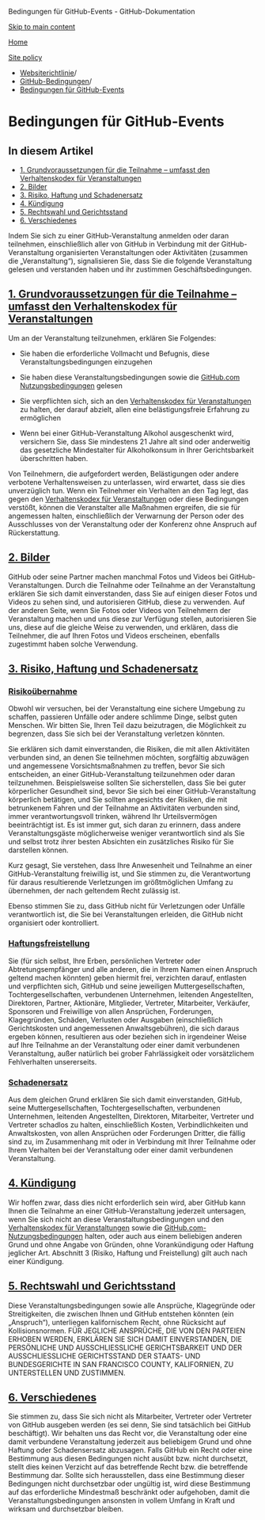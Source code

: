 Bedingungen für GitHub-Events - GitHub-Dokumentation

[Skip to main content](#main-content)

[Home](/de)

[Site policy](/de/site-policy)

* [Websiterichtlinie](/de/site-policy)/
* [GitHub-Bedingungen](/de/site-policy/github-terms)/
* [Bedingungen für GitHub-Events](/de/site-policy/github-terms/github-event-terms)

Bedingungen für GitHub-Events
==========

In diesem Artikel
----------

* [1. Grundvoraussetzungen für die Teilnahme – umfasst den Verhaltenskodex für Veranstaltungen](#1-basic-requirements-to-attend---including-the-event-code-of-conduct)
* [2. Bilder](#2-pictures)
* [3. Risiko, Haftung und Schadenersatz](#3-risk-liability-and-indemnity)
* [4. Kündigung](#4-termination)
* [5. Rechtswahl und Gerichtsstand](#5-choice-of-law-and-venue)
* [6. Verschiedenes](#6-miscellaneous-terms)

Indem Sie sich zu einer GitHub-Veranstaltung anmelden oder daran teilnehmen, einschließlich aller von GitHub in Verbindung mit der GitHub-Veranstaltung organisierten Veranstaltungen oder Aktivitäten (zusammen die „Veranstaltung“), signalisieren Sie, dass Sie die folgende Veranstaltung gelesen und verstanden haben und ihr zustimmen Geschäftsbedingungen.

[1. Grundvoraussetzungen für die Teilnahme – umfasst den Verhaltenskodex für Veranstaltungen](#1-basic-requirements-to-attend---including-the-event-code-of-conduct)
----------

Um an der Veranstaltung teilzunehmen, erklären Sie Folgendes:

* Sie haben die erforderliche Vollmacht und Befugnis, diese Veranstaltungsbedingungen einzugehen

* Sie haben diese Veranstaltungsbedingungen sowie die [GitHub.com Nutzungsbedingungen](/de/site-policy/github-terms/github-terms-of-service) gelesen

* Sie verpflichten sich, sich an den [Verhaltenskodex für Veranstaltungen](/de/site-policy/github-terms/github-event-code-of-conduct) zu halten, der darauf abzielt, allen eine belästigungsfreie Erfahrung zu ermöglichen

* Wenn bei einer GitHub-Veranstaltung Alkohol ausgeschenkt wird, versichern Sie, dass Sie mindestens 21 Jahre alt sind oder anderweitig das gesetzliche Mindestalter für Alkoholkonsum in Ihrer Gerichtsbarkeit überschritten haben.

Von Teilnehmern, die aufgefordert werden, Belästigungen oder andere verbotene Verhaltensweisen zu unterlassen, wird erwartet, dass sie dies unverzüglich tun. Wenn ein Teilnehmer ein Verhalten an den Tag legt, das gegen den [Verhaltenskodex für Veranstaltungen](/de/site-policy/github-terms/github-event-code-of-conduct) oder diese Bedingungen verstößt, können die Veranstalter alle Maßnahmen ergreifen, die sie für angemessen halten, einschließlich der Verwarnung der Person oder des Ausschlusses von der Veranstaltung oder der Konferenz ohne Anspruch auf Rückerstattung.

[2. Bilder](#2-pictures)
----------

GitHub oder seine Partner machen manchmal Fotos und Videos bei GitHub-Veranstaltungen. Durch die Teilnahme oder Teilnahme an der Veranstaltung erklären Sie sich damit einverstanden, dass Sie auf einigen dieser Fotos und Videos zu sehen sind, und autorisieren GitHub, diese zu verwenden. Auf der anderen Seite, wenn Sie Fotos oder Videos von Teilnehmern der Veranstaltung machen und uns diese zur Verfügung stellen, autorisieren Sie uns, diese auf die gleiche Weise zu verwenden, und erklären, dass die Teilnehmer, die auf Ihren Fotos und Videos erscheinen, ebenfalls zugestimmt haben solche Verwendung.

[3. Risiko, Haftung und Schadenersatz](#3-risk-liability-and-indemnity)
----------

### [Risikoübernahme](#assumption-of-risk) ###

Obwohl wir versuchen, bei der Veranstaltung eine sichere Umgebung zu schaffen, passieren Unfälle oder andere schlimme Dinge, selbst guten Menschen. Wir bitten Sie, Ihren Teil dazu beizutragen, die Möglichkeit zu begrenzen, dass Sie sich bei der Veranstaltung verletzen könnten.

Sie erklären sich damit einverstanden, die Risiken, die mit allen Aktivitäten verbunden sind, an denen Sie teilnehmen möchten, sorgfältig abzuwägen und angemessene Vorsichtsmaßnahmen zu treffen, bevor Sie sich entscheiden, an einer GitHub-Veranstaltung teilzunehmen oder daran teilzunehmen. Beispielsweise sollten Sie sicherstellen, dass Sie bei guter körperlicher Gesundheit sind, bevor Sie sich bei einer GitHub-Veranstaltung körperlich betätigen, und Sie sollten angesichts der Risiken, die mit betrunkenem Fahren und der Teilnahme an Aktivitäten verbunden sind, immer verantwortungsvoll trinken, während Ihr Urteilsvermögen beeinträchtigt ist. Es ist immer gut, sich daran zu erinnern, dass andere Veranstaltungsgäste möglicherweise weniger verantwortlich sind als Sie und selbst trotz ihrer besten Absichten ein zusätzliches Risiko für Sie darstellen können.

Kurz gesagt, Sie verstehen, dass Ihre Anwesenheit und Teilnahme an einer GitHub-Veranstaltung freiwillig ist, und Sie stimmen zu, die Verantwortung für daraus resultierende Verletzungen im größtmöglichen Umfang zu übernehmen, der nach geltendem Recht zulässig ist.

Ebenso stimmen Sie zu, dass GitHub nicht für Verletzungen oder Unfälle verantwortlich ist, die Sie bei Veranstaltungen erleiden, die GitHub nicht organisiert oder kontrolliert.

### [Haftungsfreistellung](#release-of-liability) ###

Sie (für sich selbst, Ihre Erben, persönlichen Vertreter oder Abtretungsempfänger und alle anderen, die in Ihrem Namen einen Anspruch geltend machen könnten) geben hiermit frei, verzichten darauf, entlasten und verpflichten sich, GitHub und seine jeweiligen Muttergesellschaften, Tochtergesellschaften, verbundenen Unternehmen, leitenden Angestellten, Direktoren, Partner, Aktionäre, Mitglieder, Vertreter, Mitarbeiter, Verkäufer, Sponsoren und Freiwillige von allen Ansprüchen, Forderungen, Klagegründen, Schäden, Verlusten oder Ausgaben (einschließlich Gerichtskosten und angemessenen Anwaltsgebühren), die sich daraus ergeben können, resultieren aus oder beziehen sich in irgendeiner Weise auf Ihre Teilnahme an der Veranstaltung oder einer damit verbundenen Veranstaltung, außer natürlich bei grober Fahrlässigkeit oder vorsätzlichem Fehlverhalten unsererseits.

### [Schadenersatz](#indemnity) ###

Aus dem gleichen Grund erklären Sie sich damit einverstanden, GitHub, seine Muttergesellschaften, Tochtergesellschaften, verbundenen Unternehmen, leitenden Angestellten, Direktoren, Mitarbeiter, Vertreter und Vertreter schadlos zu halten, einschließlich Kosten, Verbindlichkeiten und Anwaltskosten, von allen Ansprüchen oder Forderungen Dritter, die fällig sind zu, im Zusammenhang mit oder in Verbindung mit Ihrer Teilnahme oder Ihrem Verhalten bei der Veranstaltung oder einer damit verbundenen Veranstaltung.

[4. Kündigung](#4-termination)
----------

Wir hoffen zwar, dass dies nicht erforderlich sein wird, aber GitHub kann Ihnen die Teilnahme an einer GitHub-Veranstaltung jederzeit untersagen, wenn Sie sich nicht an diese Veranstaltungsbedingungen und den [Verhaltenskodex für Veranstaltungen](/de/site-policy/github-terms/github-event-code-of-conduct) sowie die [GitHub.com-Nutzungsbedingungen](/de/site-policy/github-terms/github-terms-of-service) halten, oder auch aus einem beliebigen anderen Grund und ohne Angabe von Gründen, ohne Vorankündigung oder Haftung jeglicher Art. Abschnitt 3 (Risiko, Haftung und Freistellung) gilt auch nach einer Kündigung.

[5. Rechtswahl und Gerichtsstand](#5-choice-of-law-and-venue)
----------

Diese Veranstaltungsbedingungen sowie alle Ansprüche, Klagegründe oder Streitigkeiten, die zwischen Ihnen und GitHub entstehen könnten (ein „Anspruch“), unterliegen kalifornischem Recht, ohne Rücksicht auf Kollisionsnormen. FÜR JEGLICHE ANSPRÜCHE, DIE VON DEN PARTEIEN ERHOBEN WERDEN, ERKLÄREN SIE SICH DAMIT EINVERSTANDEN, DIE PERSÖNLICHE UND AUSSCHLIESSLICHE GERICHTSBARKEIT UND DER AUSSCHLIESSLICHE GERICHTSSTAND DER STAATS- UND BUNDESGERICHTE IN SAN FRANCISCO COUNTY, KALIFORNIEN, ZU UNTERSTELLEN UND ZUSTIMMEN.

[6. Verschiedenes](#6-miscellaneous-terms)
----------

Sie stimmen zu, dass Sie sich nicht als Mitarbeiter, Vertreter oder Vertreter von GitHub ausgeben werden (es sei denn, Sie sind tatsächlich bei GitHub beschäftigt). Wir behalten uns das Recht vor, die Veranstaltung oder eine damit verbundene Veranstaltung jederzeit aus beliebigem Grund und ohne Haftung oder Schadensersatz abzusagen. Falls GitHub ein Recht oder eine Bestimmung aus diesen Bedingungen nicht ausübt bzw. nicht durchsetzt, stellt dies keinen Verzicht auf das betreffende Recht bzw. die betreffende Bestimmung dar. Sollte sich herausstellen, dass eine Bestimmung dieser Bedingungen nicht durchsetzbar oder ungültig ist, wird diese Bestimmung auf das erforderliche Mindestmaß beschränkt oder aufgehoben, damit die Veranstaltungsbedingungen ansonsten in vollem Umfang in Kraft und wirksam und durchsetzbar bleiben.
